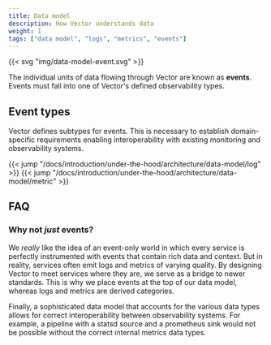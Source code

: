 ```yaml
---
title: Data model
description: How Vector understands data
weight: 1
tags: ["data model", "logs", "metrics", "events"]
---
```


{{< svg "img/data-model-event.svg" >}}

The individual units of data flowing through Vector are known as **events**. Events must fall into one of Vector's defined observability types.

## Event types

Vector defines subtypes for events. This is necessary to establish domain-specific requirements enabling interoperability with existing monitoring and observability systems.

{{< jump "/docs/introduction/under-the-hood/architecture/data-model/log" >}}
{{< jump "/docs/introduction/under-the-hood/architecture/data-model/metric" >}}

## FAQ

### Why not *just* events?

We *really* like the idea of an event-only world in which every service is perfectly instrumented with events that contain rich data and context. But in reality, services often emit logs and metrics of varying quality. By designing Vector to meet services where they are, we serve as a bridge to newer standards. This is why we place events at the top of our data model, whereas logs and metrics are derived categories.

Finally, a sophisticated data model that accounts for the various data types allows for correct interoperability between observability systems. For example, a pipeline with a statsd source and a prometheus sink would not be possible without the correct internal metrics data types.
